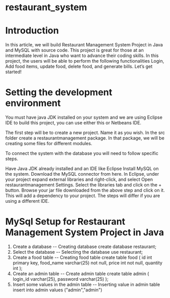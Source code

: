 # restaurant_system

# Introduction
In this article, we will build Restaurant Management System Project in Java and MySQL with source code. This project is great for those at an intermediate level in Java who want to advance their coding skills. In this project, the users will be able to perform the following functionalities Login, Add food items, update food, delete food, and generate bills. Let’s get started!


# Setting the development environment
You must have java JDK installed on your system and we are using Eclipse IDE to build this project, you can use either this or Netbeans IDE.

The first step will be to create a new project. Name it as you wish. In the src folder create a restaurantmanagement package. In that package, we will be creating some files for different modules.

To connect the system with the database you will need to follow specific steps.

Have Java JDK already installed and an IDE like Eclipse
Install MySQL on the system.
Download the MySQL connector from here.
In Eclipse, under your project expand external libraries and right-click, and select Open restaurantmanagement Settings. Select the libraries tab and click on the + button. Browse your jar file downloaded from the above step and click on it. This will add a dependency to your project. The steps will differ if you are using a different IDE.


# MySql Setup for Restaurant Management System Project in Java

1. Create a database
-- Creating database
create database restaurant;
2. Select the database
-- Selecting the database
use restaurant;
3. Create a food table
-- Creating food table
create table food (
  id int primary key,
  food_name varchar(25) not null,
  price int not null,
  quantity int 
);
4. Create an admin table
-- Create admin table
create table admin (
login_id varchar(25),
password varchar(25)
);
5. Insert some values in the admin table
-- Inserting value in admin table
insert into admin values
("admin","admin")





